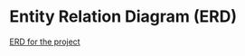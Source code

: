 # Entity Relation Diagram (ERD)

[ERD for the project](https://dbdiagram.io/d/61e08e8d4bca010ae987b5a0)
